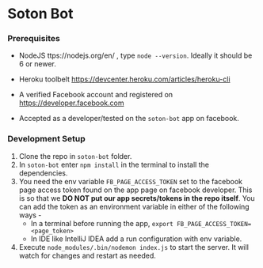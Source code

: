 # Soton Bot
### Prerequisites

* NodeJS ttps://nodejs.org/en/ , type ```node --version```.
Ideally it should be 6 or newer.

* Heroku toolbelt https://devcenter.heroku.com/articles/heroku-cli

* A verified Facebook account and registered on https://developer.facebook.com

* Accepted as a developer/tested on the ```soton-bot``` app on facebook.

### Development Setup

1. Clone the repo in ```soton-bot``` folder.
2. In ```soton-bot``` enter ```npm install``` in the terminal
to install the dependencies.
3. You need the env variable ```FB_PAGE_ACCESS_TOKEN``` set to the facebook page access token found on the app page on 
facebook developer. This is so that we __DO NOT put our app secrets/tokens in the repo itself__. You can add the token 
as an environment variable in either of the following ways -
    - In a terminal before running the app, ```export FB_PAGE_ACCESS_TOKEN=<page_token>```
    - In IDE like IntelliJ IDEA add a run configuration with env variable.
4. Execute ```node_modules/.bin/nodemon index.js``` to start the server. It will watch for changes and restart as needed.
